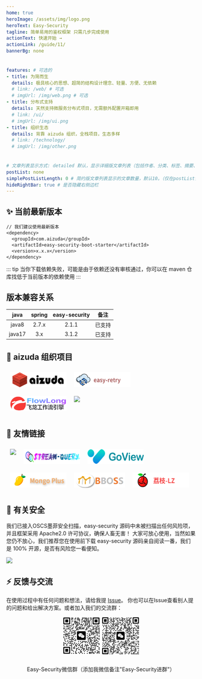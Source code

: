 ```yaml
---
home: true
heroImage: /assets/img/logo.png
heroText: Easy-Security
tagline: 简单易用的鉴权框架 只需几步完成使用
actionText: 快速开始 →
actionLink: /guide/11/
bannerBg: none


features: # 可选的
- title: 为简而生
  details: 极具核心的思想、超简的结构设计理念、轻量、方便、无依赖
  # link: /web/ # 可选
  # imgUrl: /img/web.png # 可选
- title: 分布式支持
  details: 天然支持微服务分布式项目，无需额外配置开箱即用
  # link: /ui/
  # imgUrl: /img/ui.png
- title: 组织生态
  details: 背靠 aizuda 组织，全栈项目，生态多样
  # link: /technology/
  # imgUrl: /img/other.png


# 文章列表显示方式: detailed 默认，显示详细版文章列表（包括作者、分类、标签、摘要、分页等）| simple => 显示简约版文章列表（仅标题和日期）| none 不显示文章列表
postList: none
simplePostListLength: 0 # 简约版文章列表显示的文章数量，默认10。（仅在postList设置为simple时生效）
hideRightBar: true # 是否隐藏右侧边栏
---
```


## ✨ 当前最新版本

```
// 我们建议使用最新版本
<dependency>
  <groupId>com.aizuda</groupId>
  <artifactId>easy-security-boot-starter</artifactId>
  <version>x.x.x</version>
</dependency>
```
::: tip
当你下载依赖失败，可能是由于依赖还没有审核通过，你可以在 maven 仓库找低于当前版本的依赖使用
:::

## 版本兼容关系
|  java  | spring | easy-security |  备注  |
|:------:|:------:|:-------------:|:----:|
| java8  | 2.7.x  |     2.1.1     | 已支持  |
| java17 |  3.x   |     3.1.2     | 已支持  |

## 🤝 aizuda 组织项目

<div style="display: flex;flex-wrap: wrap">
  <a href="http://aizuda.com?from=mp" target="_blank"><img src="./.vuepress/public/assets/img/aizuda.png" class="no-zoom" style="height:40px;max-width:150px;margin:10px;"></a>
  <a href="https://www.easyretry.com/" target="_blank"><img src="./.vuepress/public/assets/img/easy-retry.png" class="no-zoom" style="height:40px;max-width:150px;margin:10px;"></a>
  <a href="https://flowlong.gitee.io/" target="_blank"><img src="./.vuepress/public/assets/img/flowlong.png" class="no-zoom" style="height:40px;max-width:150px;margin:10px;"></a>
  <a href="https://easymt.gitee.io/" target="_blank"><img src="https://foruda.gitee.com/images/1700011128476731001/863532e8_12260.png" class="no-zoom" style="height:40px;max-width:150px;margin:10px;"></a>
</div>

## 🧲 友情链接

<div style="display: flex;flex-wrap: wrap">
  <a href="https://baomidou.com/" target="_blank"><img src="https://www.easy-es.cn/img/external/mp.png" class="no-zoom" style="height:40px;max-width:150px;margin:10px;"></a>
  <a href="http://stream-query.dromara.org/" target="_blank"><img src="./.vuepress/public/assets/img/Stream-Query.png" class="no-zoom" style="height:40px;max-width:150px;margin:10px;"></a>
  <a href="https://www.mtruning.club/" target="_blank"><img src="./.vuepress/public/assets/img/goView.png" class="no-zoom" style="height:40px;max-width:150px;margin:10px;"></a>
  <a href="https://gitee.com/anwena/mongo-plus" target="_blank"><img src="./.vuepress/public/assets/img/mongoplus.png" class="no-zoom" style="height:40px;max-width:150px;margin:10px;"></a>
  <a href="https://www.bbossgroups.com/" target="_blank"><img src="./.vuepress/public/assets/img/bboss.png" class="no-zoom" style="height:40px;max-width:150px;margin:10px;"></a>
  <a href="https://www.brath.cn" target="_blank"><img src="./.vuepress/public/assets/img/lizhi.png" class="no-zoom" style="height:40px;max-width:150px;margin:10px;"></a>
</div>

## 👑 有关安全
我们已接入OSCS墨菲安全扫描，easy-security 源码中未被扫描出任何风险项，并且框架采用 Apache2.0 许可协议，确保人畜无害！ 大家可放心使用，当然如果您仍不放心，我们推荐您在使用前下载 easy-security 源码亲自阅读一番，我们是 100% 开源，是否有风险您一看便知。

<a href="https://www.murphysec.com/console/report/1669509011156525056/1675773981414416384" alt="Security Status">
  <img src="https://www.murphysec.com/platform3/v31/badge/1675773981414416384.svg" class="no-zoom" />
</a>


## ⚡ 反馈与交流
在使用过程中有任何问题和想法，请给我提 <a href="https://github.com/aizuda/easy-security/issues" target="_blank" rel="noopener noreferrer">Issue</a>。 你也可以在Issue查看别人提的问题和给出解决方案。或者加入我们的交流群：

<div align="center">
  <img src="./.vuepress/public/assets/img/mecode.png" width="100" class="no-zoom">
  <img src="./.vuepress/public/assets/img/qunCode.png" width="100" class="no-zoom">
</div>
<div align="center" style="margin-top: 25px;width: 100%">
  Easy-Security微信群（添加我微信备注"Easy-Security进群"）
</div>
